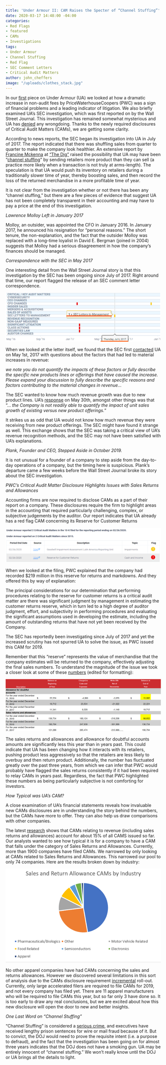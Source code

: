 ```yaml
---
title: 'Under Armour II: CAM Raises the Specter of “Channel Stuffing”'
date: 2020-03-17 14:48:00 -04:00
categories:
- Red Flags
- featured
- CAMs
- Investigations
tags:
- Under Armour
- Channel Stuffing
- Red Flag
- SEC Comment Letters
- Critical Audit Matters
author: john_cheffers
image: "/uploads/clothes_stack.jpg"
---
```


In our [first](https://blog.watchdogresearch.com/posts/under-armour-i-troubling-spike-in-non-audit-fees-went-ignored/) piece on Under Armour (UA) we looked at how a dramatic increase in non-audit fees by PriceWaterhouseCoopers (PWC) was a sign of financial problems and a leading indicator of litigation. We also briefly examined UA’s SEC investigation, which was first reported on by the Wall Street Journal.  This investigation has remained somewhat mysterious and UA has [denied](https://www.marketwatch.com/story/under-armour-says-its-accounting-practices-have-been-entirely-appropriate-after-wsj-story-2019-11-15) any wrongdoing.  Thanks to the newly required disclosures of Critical Audit Matters (CAMs), we are getting some clarity.

According to news reports, the SEC began its investigation into UA in July of 2017.  The report indicated that there was shuffling sales from quarter to quarter to make the company look healthier.  An extensive report by [Francine Mckenna](https://twitter.com/retheauditors) at [“The Dig”](https://thedig.substack.com/about?utm_source=menu-dropdown) raised the possibility that UA may have been “[channel stuffing](https://www.investopedia.com/terms/c/channelstuffing.asp)” by sending retailers more product than they can sell (a practice more likely when a transaction is not truly at arms-length).  The speculation is that UA would push its inventory on retailers during a traditionally slower time of year, thereby boosting sales, and then record the loss of the returned merchandise in a more profitable time of year.  

It is not clear from the investigation whether or not there has been any “channel stuffing,” but there are a few pieces of evidence that suggest UA has not been completely transparent in their accounting and may have to pay a price at the end of this investigation. 

*Lawrence Molloy Left in January 2017*

Molloy, an outsider, was appointed the CFO in January 2016.  In January 2017, he announced his resignation for “personal reasons.”  The short tenure, the non-explanation, and the fact that the outsider Molloy was replaced with a long-time loyalist in David E. Bergman (joined in 2004) suggests that Molloy had a serious disagreement in how the company’s finances should be managed.  

*Correspondence with the SEC in May 2017*

One interesting detail from the Wall Street Journal story is that this investigation by the SEC has been ongoing since July of 2017.  Right around that time, our report flagged the release of an SEC comment letter correspondence.  
 
![UA Chart.png](/uploads/UA%20Chart.png)

When we looked at the letter itself, we found that the SEC first [contacted](https://www.auditanalytics.com/app/view-comment-letter.php?cl_fkey=edgar/data/1336917/0000000000-17-015141.txt) UA on May 1st, 2017 with questions about the factors that had led to material increases in revenue: 

*we note you do not quantify the impacts of these factors or fully describe the specific new products lines or offerings that have caused the increase. Please expand your discussion to fully describe the specific reasons and factors contributing to the material changes in revenue…*  

The SEC wanted to know how much revenue growth was due to new product lines. UA’s [response](https://www.sec.gov/Archives/edgar/data/1336917/000119312517187248/filename1.htm) on May 30th, amongst other things was that “… *the Company is not readily able to quantify the impact of unit sales growth of existing versus new product offerings.*”  

It strikes us as odd that UA would not know how much revenue they were receiving from new product offerings.  The SEC might have found it strange as well.  This exchange shows that the SEC was taking a critical view of UA’s revenue recognition methods, and the SEC may not have been satisfied with UA’s explanations.

*Plank, Founder and CEO, Stepped Aside in October 2019.*

It is not unusual for a founder of a company to step aside from the day-to-day operations of a company, but the timing here is suspicious.  Plank’s departure came a few weeks before the Wall Street Journal broke its story about the SEC investigation.
  
*PWC’s Critical Audit Matter Disclosure Highlights Issues with Sales Returns and Allowances*

Accounting firms are now required to disclose CAMs as a part of their report on a company.  These disclosures require the firm to highlight areas in the accounting that required particularly challenging, complex, or subjective judgements by the auditor.  Our report indicates that UA already has a red flag CAM concerning its Reserve for Customer Returns

![Under Armour CAM redflag.png](/uploads/Under%20Armour%20CAM%20redflag.png)
 
When we looked at the filing, PWC explained that the company had recorded $219 million in this reserve for returns and markdowns.  And they offered this by way of explanation:

The principal considerations for our determination that performing procedures relating to the reserve for customer returns is a critical audit matter are there was significant judgment by management in estimating the customer returns reserve, which in turn led to a high degree of auditor judgment, effort, and subjectivity in performing procedures and evaluating the significant assumptions used in developing the estimate, including the amount of outstanding returns that have not yet been received by the Company.

The SEC has reportedly been investigating since July of 2017 and yet the increased scrutiny has not spurred UA to solve the issue, as PWC issued this CAM for 2019.

Remember that this “reserve” represents the value of merchandise that the company estimates will be returned to the company, effectively adjusting the final sales numbers.  To understand the magnitude of the issue we took a closer look at some of these [numbers](https://www.sec.gov/ix?doc=/Archives/edgar/data/1336917/000133691720000010/ua-20191231.htm#ia59c9d23542e4b489dc58de46d9acdd9_25) (edited for formatting):

![UA sales returns numbers.png](/uploads/UA%20sales%20returns%20numbers.png) 

The sales returns and allowances and allowance for doubtful accounts amounts are significantly less this year than in years past.  This could indicate that UA has been changing how it interacts with its retailers, pushing product less aggressively so that the retailers are less likely to overbuy and then return product.  Additionally, the number has fluctuated greatly over the past three years, from which we can infer that PWC would probably have flagged the sales returns consistently if it had been required to relay CAMs in years past.  Regardless, the fact that PWC highlighted these numbers as being particularly subjective is not comforting for investors.

*How Typical was UA’s CAM?*

A close examination of UA’s financial statements reveals how invaluable new CAMs disclosures are in understanding the story behind the numbers, but the CAMs have more to offer.  They can also help us draw comparisons with other companies. 
 
The latest [research](https://blog.auditanalytics.com/an-updated-overview-of-cams/) shows that CAMs relating to revenue (including sales returns and allowances) account for about 15% of all CAMS issued so far.  Our analysts wanted to see how typical it is for a company to have a CAM that falls under the category of Sales Returns and Allowances.  Currently, more than 1900 companies have filed CAMs.  We narrowed by only looking at CAMs related to Sales Returns and Allowances.  This narrowed our pool to only 74 companies.  Here are the results broken down by industry:

![UA CAMS by industry.png](/uploads/UA%20CAMS%20by%20industry.png)

No other apparel companies have had CAMs concerning the sales and returns allowances.  However we discovered several limitations in this sort of analysis due to the CAMs disclosure requirement [incremental](https://pcaobus.org/Standards/Auditing/Pages/AS3101.aspx) roll-out.  Currently, only large accelerated filers are required to file CAMs for 2019, and not every company has filed yet.  There are 11 apparel manufacturers who will be required to file CAMs this year, but so far only 3 have done so.  It is too early to draw any real conclusions, but we are excited about how this new disclosure will open the door to new and better insights. 

*One Last Word on “Channel Stuffing”* 

“Channel Stuffing” is considered a [serious crime](https://www.fbi.gov/news/stories/executives-sentenced-in-750-million-fraud-scheme), and executives have received lengthy prison sentences for wire or mail fraud because of it.  But to convict, the DOJ would need to prove the requisite intent (i.e. a purpose to defraud), and the fact that the investigation has been going on for almost three years indicates that the DOJ does not have a smoking gun.  UA may be entirely innocent of “channel stuffing.”   We won’t really know until the DOJ or UA brings all the details to light.
